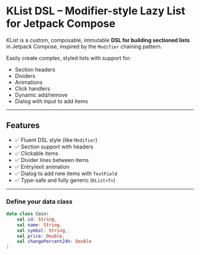 # KList DSL – Modifier-style Lazy List for Jetpack Compose

KList is a custom, composable, immutable **DSL for building sectioned lists** in Jetpack Compose, inspired by the `Modifier` chaining pattern.

Easily create complex, styled lists with support for:
- Section headers
- Dividers
- Animations
- Click handlers
- Dynamic add/remove
- Dialog with input to add items

---

##  Features

- ✅ Fluent DSL style (like `Modifier`)
- ✅ Section support with headers
- ✅ Clickable items
- ✅ Divider lines between items
- ✅ Entry/exit animation
- ✅ Dialog to add new items with `TextField`
- ✅ Type-safe and fully generic (`KList<T>`)

---


### Define your data class

```kotlin
data class Coin(
    val id: String,
    val name: String,
    val symbol: String,
    val price: Double,
    val changePercent24h: Double
)
